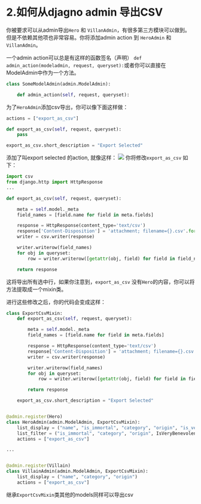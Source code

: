 # 2.如何从djagno admin 导出CSV
你被要求可以从admin导出`Hero` 和 `VillanAdmin`，有很多第三方模块可以做到。但是不依赖其他项也非常容易。你将添加admin action 到 `HeroAdmin` 和 `VillanAdmin`。

一个admin action可以总是有这样的函数签名（声明） `def admin_action(modeladmin, request, queryset):`或者你可以直接在ModelAdmin中作为一个方法。

```Python
class SomeModelAdmin(admin.ModelAdmin):

    def admin_action(self, request, queryset):
```

为了`HeroAdmin`添加csv导出，你可以像下面这样做：
```Python
actions = ["export_as_csv"]

def export_as_csv(self, request, queryset):
    pass

export_as_csv.short_description = "Export Selected"
```
添加了叫export selected 的action, 就像这样：
![](https://books.agiliq.com/projects/django-admin-cookbook/en/latest/_images/export_selected.png)
你将修改`export_as_csv` 如下：
```Python
import csv
from django.http import HttpResponse
...

def export_as_csv(self, request, queryset):

    meta = self.model._meta
    field_names = [field.name for field in meta.fields]

    response = HttpResponse(content_type='text/csv')
    response['Content-Disposition'] = 'attachment; filename={}.csv'.format(meta)
    writer = csv.writer(response)

    writer.writerow(field_names)
    for obj in queryset:
        row = writer.writerow([getattr(obj, field) for field in field_names])

    return response
```
这将导出所有选中行，如果你注意到，`export_as_csv` 没有`Hero`的内容，你可以将方法提取成一个mixin类。

进行这些修改之后，你的代码会变成这样：
```Python
class ExportCsvMixin:
    def export_as_csv(self, request, queryset):

        meta = self.model._meta
        field_names = [field.name for field in meta.fields]

        response = HttpResponse(content_type='text/csv')
        response['Content-Disposition'] = 'attachment; filename={}.csv'.format(meta)
        writer = csv.writer(response)

        writer.writerow(field_names)
        for obj in queryset:
            row = writer.writerow([getattr(obj, field) for field in field_names])

        return response

    export_as_csv.short_description = "Export Selected"


@admin.register(Hero)
class HeroAdmin(admin.ModelAdmin, ExportCsvMixin):
    list_display = ("name", "is_immortal", "category", "origin", "is_very_benevolent")
    list_filter = ("is_immortal", "category", "origin", IsVeryBenevolentFilter)
    actions = ["export_as_csv"]

...


@admin.register(Villain)
class VillainAdmin(admin.ModelAdmin, ExportCsvMixin):
    list_display = ("name", "category", "origin")
    actions = ["export_as_csv"]
```
继承`ExportCsvMixin`类其他的models同样可以导出csv